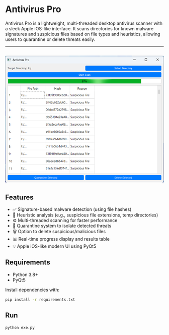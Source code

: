 # Antivirus Pro

Antivirus Pro is a lightweight, multi-threaded desktop antivirus scanner with a sleek Apple iOS-like interface. It scans directories for known malware signatures and suspicious files based on file types and heuristics, allowing users to quarantine or delete threats easily.

---
![Antivirus Pro](./demo/image.png)
---
## Features

- ✅ Signature-based malware detection (using file hashes)
- 🚨 Heuristic analysis (e.g., suspicious file extensions, temp directories)
- ⚙️ Multi-threaded scanning for faster performance
- 📁 Quarantine system to isolate detected threats
- 🗑️ Option to delete suspicious/malicious files
- 📊 Real-time progress display and results table
- 💡 Apple iOS-like modern UI using PyQt5

## Requirements

- Python 3.8+
- PyQt5

Install dependencies with:

```bash 
pip install -r requirements.txt
```


## Run 
```bash 
python exe.py
```
